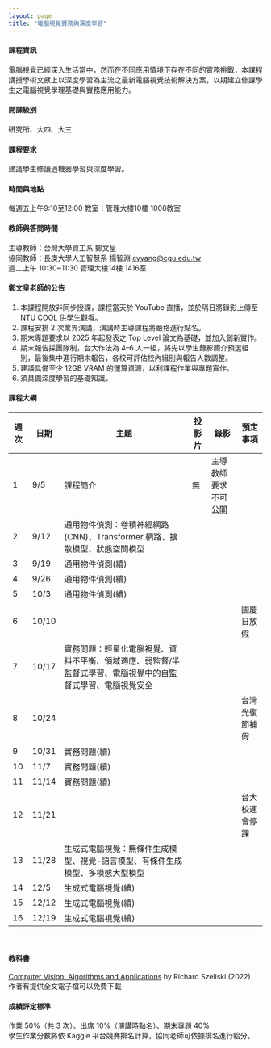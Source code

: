 ```yaml
---
layout: page
title: "電腦視覺實務與深度學習"
---
```


<!--ICM910-A1148-->
#### 課程資訊
電腦視覺已經深入生活當中，然而在不同應用情境下存在不同的實務挑戰，本課程講授學術文獻上以深度學習為主流之最新電腦視覺技術解決方案，以期建立修課學生之電腦視覺學理基礎與實務應用能力。

#### 開課級別
研究所、大四、大三

#### 課程要求 
建議學生修讀過機器學習與深度學習。 

#### 時間與地點
每週五上午9:10至12:00 教室：管理大樓10樓 1008教室<br/>

#### 教師與答問時間
主導教師：台灣大學資工系 鄭文皇<br/>
協同教師：長庚大學人工智慧系 楊智淵 cyyang@cgu.edu.tw<br/>
週二上午 10:30~11:30 管理大樓14樓 1416室<br/>

#### 鄭文皇老師的公告
1. 本課程開放非同步授課，課程當天於 YouTube 直播，並於隔日將錄影上傳至 NTU COOL 供學生觀看。
2. 課程安排 2 次業界演講，演講時主導課程將嚴格進行點名。
3. 期末專題要求以 2025 年起發表之 Top Level 論文為基礎，並加入創新實作。
4. 期末報告採團隊制，台大作法為 4–6 人一組，將先以學生錄影簡介預選組別，最後集中進行期末報告，各校可評估校內組別與報告人數調整。
5. 建議具備至少 12GB VRAM 的運算資源，以利課程作業與專題實作。
6. 須具備深度學習的基礎知識。

#### 課程大綱

|週次|日期  |主題                       |投影片     |錄影         | 預定事項 |
|--- |---   |---                        |---         |---         |---       |
|1   |9/5   | 課程簡介 | 無          | 主導教師要求不可公開           |          |
|2   |9/12  | 通用物件偵測：卷積神經網路 (CNN)、Transformer 網路、擴散模型、狀態空間模型           |            |            |          |
|3   |9/19  | 通用物件偵測(續)           |            |            |          |
|4   |9/26  | 通用物件偵測(續)           |            |            |         |
|5   |10/3  | 通用物件偵測(續)           |            |             |          |
|6   |10/10 |                           |            |            | 國慶日放假         |
|7   |10/17 | 實務問題：輕量化電腦視覺、資料不平衡、領域適應、弱監督/半監督式學習、電腦視覺中的自監督式學習、電腦視覺安全 |            |            |          |
|8   |10/24 |                          |           |           | 台灣光復節補假         |
|9   |10/31 | 實務問題(續)              |            |            |        |
|10  |11/7  | 實務問題(續)              |            |            |        |
|11  |11/14 | 實務問題(續)              |            |            |          |
|12  |11/21 |                          |            |            | 台大校運會停課         |
|13  |11/28 | 生成式電腦視覺：無條件生成模型、視覺-語言模型、有條件生成模型、多模態大型模型 |            |            |          |
|14  |12/5  | 生成式電腦視覺(續)        |            |            |          |
|15  |12/12 | 生成式電腦視覺(續)        |            |            |          |
|16  |12/19 | 生成式電腦視覺(續)        |            |            |          |

<br/>

#### 教科書
[Computer Vision: Algorithms and Applications](http://szeliski.org/Book/) by Richard Szeliski (2022) <br/>
作者有提供全文電子檔可以免費下載

#### 成績評定標準
作業 50%（共 3 次）、出席 10%（演講時點名）、期末專題 40% <br/>
學生作業分數將依 Kaggle 平台競賽排名計算，協同老師可依據排名進行給分。